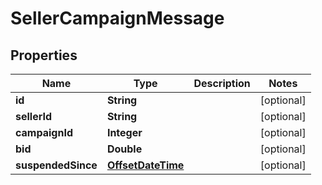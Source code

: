 

# SellerCampaignMessage

## Properties

Name | Type | Description | Notes
------------ | ------------- | ------------- | -------------
**id** | **String** |  |  [optional]
**sellerId** | **String** |  |  [optional]
**campaignId** | **Integer** |  |  [optional]
**bid** | **Double** |  |  [optional]
**suspendedSince** | [**OffsetDateTime**](OffsetDateTime.md) |  |  [optional]



